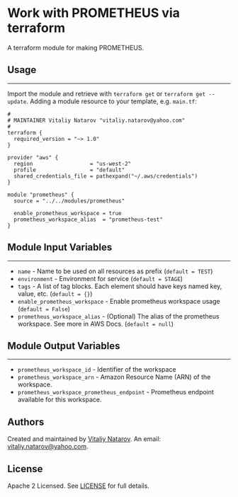 # Work with PROMETHEUS via terraform

A terraform module for making PROMETHEUS.


## Usage
----------------------
Import the module and retrieve with ```terraform get``` or ```terraform get --update```. Adding a module resource to your template, e.g. `main.tf`:

```
#
# MAINTAINER Vitaliy Natarov "vitaliy.natarov@yahoo.com"
#
terraform {
  required_version = "~> 1.0"
}

provider "aws" {
  region                  = "us-west-2"
  profile                 = "default"
  shared_credentials_file = pathexpand("~/.aws/credentials")
}

module "prometheus" {
  source = "../../modules/prometheus"

  enable_prometheus_workspace = true
  prometheus_workspace_alias  = "prometheus-test"
}
```

## Module Input Variables
----------------------
- `name` - Name to be used on all resources as prefix (`default = TEST`)
- `environment` - Environment for service (`default = STAGE`)
- `tags` - A list of tag blocks. Each element should have keys named key, value, etc. (`default = {}`)
- `enable_prometheus_workspace` - Enable prometheus workspace usage (`default = False`)
- `prometheus_workspace_alias` - (Optional) The alias of the prometheus workspace. See more in AWS Docs. (`default = null`)

## Module Output Variables
----------------------
- `prometheus_workspace_id` - Identifier of the workspace
- `prometheus_workspace_arn` - Amazon Resource Name (ARN) of the workspace.
- `prometheus_workspace_prometheus_endpoint` - Prometheus endpoint available for this workspace.


## Authors

Created and maintained by [Vitaliy Natarov](https://github.com/SebastianUA). An email: [vitaliy.natarov@yahoo.com](vitaliy.natarov@yahoo.com).

## License

Apache 2 Licensed. See [LICENSE](https://github.com/SebastianUA/terraform/blob/master/LICENSE) for full details.
